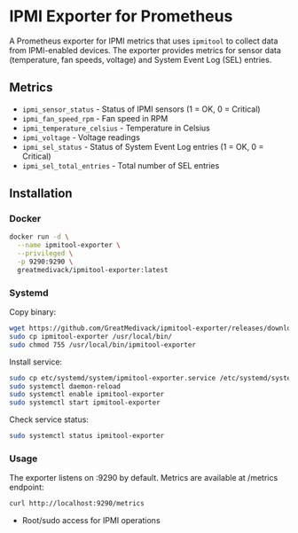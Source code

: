 # IPMI Exporter for Prometheus

A Prometheus exporter for IPMI metrics that uses `ipmitool` to collect data from IPMI-enabled devices. The exporter provides metrics for sensor data (temperature, fan speeds, voltage) and System Event Log (SEL) entries.

## Metrics

- `ipmi_sensor_status` - Status of IPMI sensors (1 = OK, 0 = Critical)
- `ipmi_fan_speed_rpm` - Fan speed in RPM
- `ipmi_temperature_celsius` - Temperature in Celsius
- `ipmi_voltage` - Voltage readings
- `ipmi_sel_status` - Status of System Event Log entries (1 = OK, 0 = Critical)
- `ipmi_sel_total_entries` - Total number of SEL entries

## Installation

### Docker

```bash
docker run -d \
  --name ipmitool-exporter \
  --privileged \
  -p 9290:9290 \
  greatmedivack/ipmitool-exporter:latest
```

### Systemd 

Copy binary:
```bash
wget https://github.com/GreatMedivack/ipmitool-exporter/releases/download/v1.0.0/ipmitool-exporter-linux-amd64 -o ipmitool-exporter 
sudo cp ipmitool-exporter /usr/local/bin/
sudo chmod 755 /usr/local/bin/ipmitool-exporter
```
Install service:
```bash
sudo cp etc/systemd/system/ipmitool-exporter.service /etc/systemd/system/
sudo systemctl daemon-reload
sudo systemctl enable ipmitool-exporter
sudo systemctl start ipmitool-exporter
```
Check service status:
```bash
sudo systemctl status ipmitool-exporter
```

### Usage

The exporter listens on :9290 by default. Metrics are available at /metrics endpoint:
```bash
curl http://localhost:9290/metrics
```
- Root/sudo access for IPMI operations
